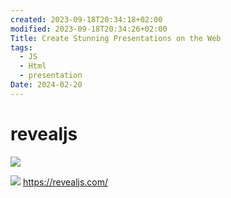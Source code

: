 ```yaml
---
created: 2023-09-18T20:34:18+02:00
modified: 2023-09-18T20:34:26+02:00
Title: Create Stunning Presentations on the Web
tags:
  - JS
  - Html
  - presentation
Date: 2024-02-20
---
```


# revealjs

![](Pasted%20image%2020240220151145.png)

![](Pasted%20image%2020240220151659.png)
https://revealjs.com/
